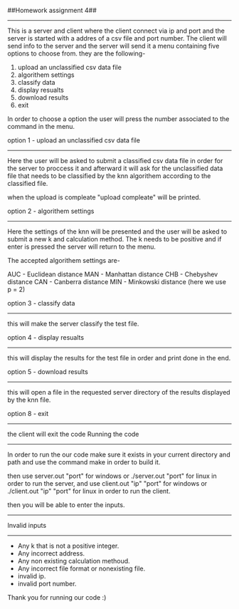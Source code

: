 ##Homework assignment 4##
_____________________________________________________________________________________________________________________________________
This is a server and client where the client connect via ip and port and the server is started with a addres of a csv file and port number. The client will send info to the server and the server will send it a menu containing five options to choose from. they are the following-

1. upload an unclassified csv data file 
2. algorithem settings
3. classify data
4. display resualts 
5. download results
8. exit

In order to choose a option the user will press the number associated to the command in the menu.

option 1 - upload an unclassified csv data file
_____________________________________________________________________________________________________________________________________
Here the user will be asked to submit a classified csv data file in order for the server to proccess it and afterward it will ask for the unclassified data file that needs to be classified by the knn algorithem according to the classified file.

when the upload is compleate "upload compleate" will be printed.

option 2 - algorithem settings
_____________________________________________________________________________________________________________________________________
Here the settings of the knn will be presented and the user will be asked to submit a new k and calculation method. The k needs to be positive and if enter is pressed the server will return to the menu.

The accepted algorithem settings are-

AUC - Euclidean distance
MAN - Manhattan distance
CHB - Chebyshev distance
CAN - Canberra distance
MIN - Minkowski distance (here we use p = 2)

option 3 - classify data
_____________________________________________________________________________________________________________________________________
this will make the server classify the test file.

option 4 - display resualts
_____________________________________________________________________________________________________________________________________
this will display the results for the test file in order and print done in the end.

option 5 - download results
_____________________________________________________________________________________________________________________________________
this will open a file in the requested server directory of the results displayed by the knn file.

option 8 - exit
_____________________________________________________________________________________________________________________________________
the client will exit the code
Running the code
_____________________________________________________________________________________________________________________________________

In order to run the our code make sure it exists in your current directory and path and use the command make in order to build it.

then use server.out "port" for windows or ./server.out "port" for linux in order to run the server,
and use client.out "ip" "port" for windows or ./client.out "ip" "port" for linux in order to run the client.

then you will be able to enter the inputs.
_____________________________________________________________________________________________________________________________________
Invalid inputs
_____________________________________________________________________________________________________________________________________
- Any k that is not a positive integer.
- Any incorrect address.
- Any non existing calculation methoud.
- Any incorrect file format or nonexisting file.
- invalid ip.
- invalid port number.

Thank you for running our code :)
